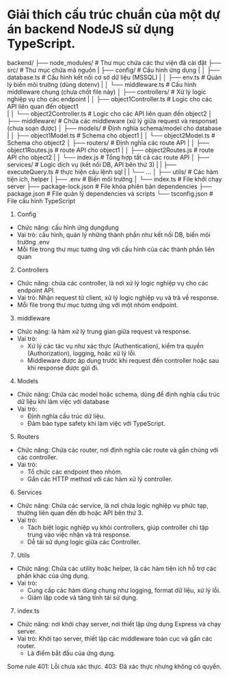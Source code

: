 # Giải thích cấu trúc chuẩn của một dự án backend NodeJS sử dụng TypeScript.

backend/
├── node_modules/          # Thư mục chứa các thư viện đã cài đặt
├── src/                  # Thư mục chứa mã nguồn
|   ├── config/                 # Cấu hình ứng dụng
|   │   ├── database.ts             # Cấu hình kết nối cơ sở dữ liệu (MSSQL)
|   │   ├── env.ts                  # Quản lý biến môi trường (dùng dotenv)
|   │   └── middleware.ts           # Cấu hình middleware chung (chưa chốt file này)
│   ├── controllers/            # Xử lý logic nghiệp vụ cho các endpoint
|   │   ├── object1Controller.ts           # Logic cho các API liên quan đến object1  
|   │   └── object2Controller.ts           # Logic cho các API liên quan đến object2
│   ├── middleware/       # Chứa các middleware (xử lý giữa request và response)(chưa soạn được)
│   ├── models/           # Định nghĩa schema/model cho database
|   │   ├── object1Model.ts         # Schema cho object1
|   │   └── object2Model.ts         # Schema cho object2 
│   ├── routers/          # Định nghĩa các route API
|   │   ├── object1Routes.js        # route API cho object1 
|   │   ├── object2Routes.js        # route API cho object2 
|   │   └── index.js             # Tổng hợp tất cả các route API
│   ├── services/         # Logic dịch vụ (kết nối DB, API bên thứ 3)
|   |   ├── executeQuery.ts # thực hiện câu lệnh sql 
|   |   └── ...
│   ├── utils/            # Các hàm tiện ích, helper
|   ├── .env              # Biến môi trường
│   └── index.ts          # File khởi chạy server
├── package-lock.json     # File khóa phiên bản dependencies
├── package.json          # File quản lý dependencies và scripts
└── tsconfig.json         # File cấu hình TypeScript

1. Config
- Chức năng: cấu hình ứng dụngdụng
- Vai trò: cấu hình, quản lý những thành phần như kết nối DB, biến môi trường .env 
- Mỗi file trong thư mục tương ứng với cấu hình của các thành phần liên quan 

2. Controllers
- Chức năng: chứa các controller, là nơi xử lý logic nghiệp vụ cho các endpoint API.
- Vai trò: Nhận request từ client, xử lý logic nghiệp vụ và trả về response.
- Mỗi file trong thư mục tương ứng với một nhóm endpoint.

3. middleware
- Chức năng: là hàm xử lý trung gian giữa request và response.
- Vai trò: 
    + Xử lý các tác vụ như xác thực (Authentication), kiểm tra quyền (Authorization), logging, hoặc xử lý lỗi.
    + Middleware được áp dụng trước khi request đến controller hoặc sau khi response được gửi đi.

4. Models
- Chức năng: Chứa các model hoặc schema, dùng để định nghĩa cấu trúc dữ liệu khi làm việc với database
- Vai trò:
    + Định nghĩa cấu trúc dữ liệu.
    + Đảm bảo type safety khi làm việc với TypeScript.

5. Routers
- Chức năng: Chứa các router, nơi định nghĩa các route và gắn chúng với các controller.
- Vai trò:
    + Tổ chức các endpoint theo nhóm.
    + Gắn các HTTP method với các hàm xử lý controller.

6. Services
- Chức năng: Chứa các service, là nơi chứa logic nghiệp vụ phức tạp, thường liên quan đến db hoặc API bên thứ 3.
- Vai trò:
    + Tách biệt logic nghiệp vụ khỏi controllers, giúp controller chỉ tập trung vào việc nhận và trả response.
    + Dễ tái sử dụng logic giữa các Controller.

7. Utils
- Chức năng: Chứa các utility hoặc helper, là các hàm tiện ích hỗ trợ các phần khác của ứng dụng.
- Vai trò:
    + Cung cấp các hàm dùng chung như logging, format dữ liệu, xử lý lỗi.
    + Giảm lặp code và tăng tính tái sử dụng.

7. index.ts
- Chức năng: nơi khởi chạy server, nơi thiết lập ứng dụng Express và chạy server.
- Vai trò: Khởi tạo server, thiết lập các middleware toàn cục và gắn các router.
    + Là điểm bắt đầu của ứng dụng.

Some  rule
401: Lỗi chưa xác thực.
403: Đã xác thực nhưng không có quyền.
